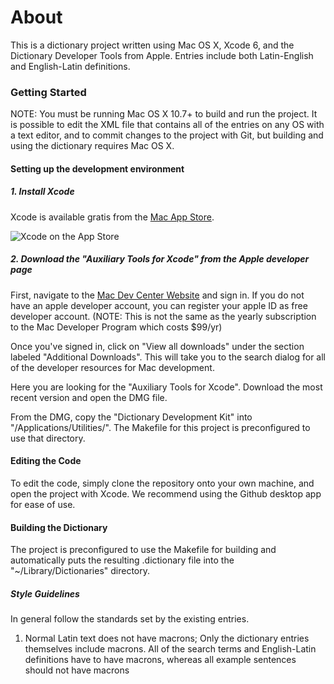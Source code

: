 # About

This is a dictionary project written using Mac OS X, Xcode 6, and the Dictionary
Developer Tools from Apple. Entries include both Latin-English and English-Latin
definitions.

### Getting Started

NOTE: You must be running Mac OS X 10.7+ to build and run the project. It is
possible to edit the XML file that contains all of the entries on any OS with
a text editor, and to commit changes to the project with Git, but building and
using the dictionary requires Mac OS X.

#### Setting up the development environment

##### 1. Install Xcode

Xcode is available gratis from the [Mac App Store](https://itunes.apple.com/us/app/xcode/id497799835?mt=12).

<img alt="Xcode on the App Store" src="https://raw.github.com/NLBuescher/ModernLatinDictionary/gh-pages/images/xcode_app_store.png">

##### 2. Download the "Auxiliary Tools for Xcode" from the Apple developer page

First, navigate to the [Mac Dev Center Website](https://developer.apple.com/devcenter/mac/index.action)
and sign in. If you do not have an apple developer account, you can register 
your apple ID as free developer account. (NOTE: This is not the same as the
yearly subscription to the Mac Developer Program which costs $99/yr)

Once you've signed in, click on "View all downloads" under the section labeled
"Additional Downloads". This will take you to the search dialog for all of the
developer resources for Mac development.

Here you are looking for the "Auxiliary Tools for Xcode". Download the most recent
version and open the DMG file.

From the DMG, copy the "Dictionary Development Kit" into "/Applications/Utilities/".
The Makefile for this project is preconfigured to use that directory.

#### Editing the Code

To edit the code, simply clone the repository onto your own machine, and open the
project with Xcode. We recommend using the Github desktop app for ease of use.

#### Building the Dictionary

The project is preconfigured to use the Makefile for building and automatically 
puts the resulting .dictionary file into the "~/Library/Dictionaries" directory.

##### Style Guidelines

In general follow the standards set by the existing entries.

1. Normal Latin text does not have macrons; Only the dictionary entries
   themselves include macrons. All of the search terms and English-Latin
   definitions have to have macrons, whereas all example sentences should not
   have macrons
